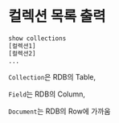 # 컬렉션 목록 출력

```bash
show collections
[컬렉션1]
[컬렉션2]
...
```

`Collection`은 RDB의 Table,

`Field`는 RDB의 Column,

`Document`는 RDB의 Row에 가까움